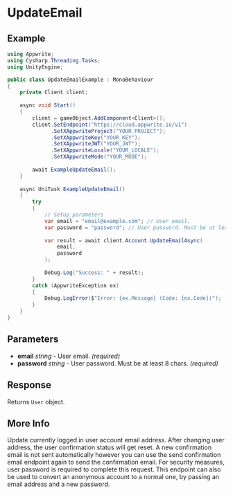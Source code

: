 # UpdateEmail

## Example

```csharp
using Appwrite;
using Cysharp.Threading.Tasks;
using UnityEngine;

public class UpdateEmailExample : MonoBehaviour
{
    private Client client;
    
    async void Start()
    {
        client = gameObject.AddComponent<Client>();
        client.SetEndpoint("https://cloud.appwrite.io/v1")
              .SetXAppwriteProject("YOUR_PROJECT");
              .SetXAppwriteKey("YOUR_KEY");
              .SetXAppwriteJWT("YOUR_JWT");
              .SetXAppwriteLocale("YOUR_LOCALE");
              .SetXAppwriteMode("YOUR_MODE");
        
        await ExampleUpdateEmail();
    }
    
    async UniTask ExampleUpdateEmail()
    {
        try
        {
            // Setup parameters
            var email = "email@example.com"; // User email.
            var password = "password"; // User password. Must be at least 8 chars.
            
            var result = await client.Account.UpdateEmailAsync(
                email,
                password
            );
            
            Debug.Log("Success: " + result);
        }
        catch (AppwriteException ex)
        {
            Debug.LogError($"Error: {ex.Message} (Code: {ex.Code})");
        }
    }
}
```

## Parameters

- **email** *string* - User email. *(required)*
- **password** *string* - User password. Must be at least 8 chars. *(required)*

## Response

Returns `User` object.
## More Info

Update currently logged in user account email address. After changing user address, the user confirmation status will get reset. A new confirmation email is not sent automatically however you can use the send confirmation email endpoint again to send the confirmation email. For security measures, user password is required to complete this request.
This endpoint can also be used to convert an anonymous account to a normal one, by passing an email address and a new password.

